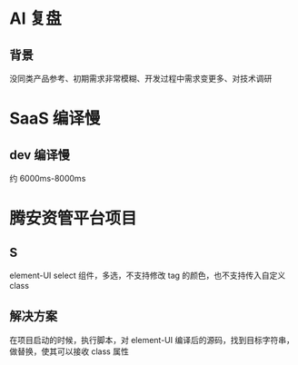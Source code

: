 # AI 复盘

## 背景

没同类产品参考、初期需求非常模糊、开发过程中需求变更多、对技术调研

# SaaS 编译慢

## dev 编译慢

约 6000ms-8000ms

# 腾安资管平台项目

## S

element-UI select 组件，多选，不支持修改 tag 的颜色，也不支持传入自定义 class

## 解决方案

在项目启动的时候，执行脚本，对 element-UI 编译后的源码，找到目标字符串，做替换，使其可以接收 class 属性
